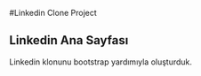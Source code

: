 #Linkedin Clone Project

## Linkedin Ana Sayfası

Linkedin klonunu bootstrap yardımıyla oluşturduk.


